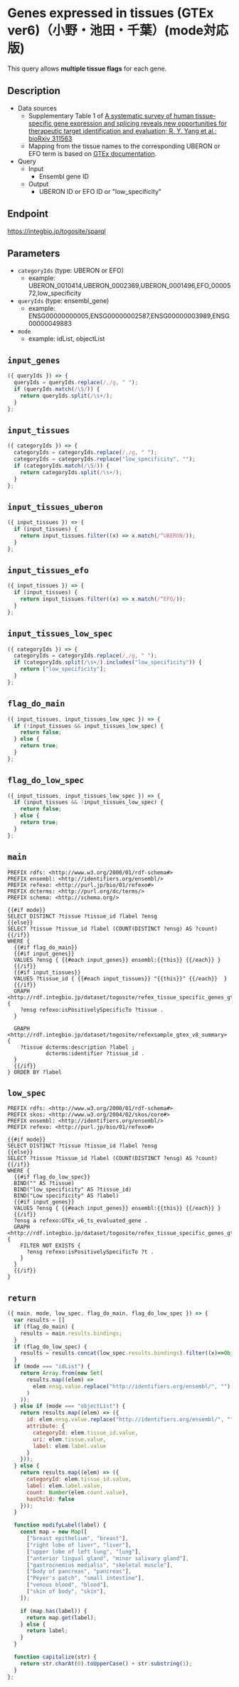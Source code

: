 # Genes expressed in tissues (GTEx ver6)（小野・池田・千葉）(mode対応版)
This query allows **multiple tissue flags** for each gene.

## Description

- Data sources
    - Supplementary Table 1 of [A systematic survey of human tissue-specific gene expression and splicing reveals new opportunities for therapeutic target identification and evaluation; R. Y. Yang et al.; bioRxiv 311563](https://doi.org/10.1101/311563)
    - Mapping from the tissue names to the corresponding UBERON or EFO term is based on [GTEx documentation](https://gtexportal.org/home/samplingSitePage).
- Query
    - Input
        - Ensembl gene ID
    - Output
        - UBERON ID or EFO ID or "low_specificity"

## Endpoint

https://integbio.jp/togosite/sparql

## Parameters
* `categoryIds` (type: UBERON or EFO)
  * example: UBERON_0010414,UBERON_0002369,UBERON_0001496,EFO_0000572,low_specificity
* `queryIds` (type: ensembl_gene)
  * example: ENSG00000000005,ENSG00000002587,ENSG00000003989,ENSG00000049883
* `mode`
  * example: idList, objectList

## `input_genes`
```javascript
({ queryIds }) => {
  queryIds = queryIds.replace(/,/g, " ");
  if (queryIds.match(/\S/)) {
    return queryIds.split(/\s+/);
  }
};
```

## `input_tissues`
```javascript
({ categoryIds }) => {
  categoryIds = categoryIds.replace(/,/g, " ");
  categoryIds = categoryIds.replace("low_specificity", "");
  if (categoryIds.match(/\S/)) {
    return categoryIds.split(/\s+/);
  }
};
```

## `input_tissues_uberon`
```javascript
({ input_tissues }) => {
  if (input_tissues) {
    return input_tissues.filter((x) => x.match(/^UBERON/));
  }
};
```

## `input_tissues_efo`
```javascript
({ input_tissues }) => {
  if (input_tissues) {
    return input_tissues.filter((x) => x.match(/^EFO/));
  }
};
```

## `input_tissues_low_spec`
```javascript
({ categoryIds }) => {
  categoryIds = categoryIds.replace(/,/g, " ");
  if (categoryIds.split(/\s+/).includes("low_specificity")) {
    return ["low_specificity"];
  }
};
```

## `flag_do_main`
```javascript
({ input_tissues, input_tissues_low_spec }) => {
  if (!input_tissues && input_tissues_low_spec) {
    return false;
  } else {
    return true;
  }
};
```

## `flag_do_low_spec`
```javascript
({ input_tissues, input_tissues_low_spec }) => {
  if (input_tissues && !input_tissues_low_spec) {
    return false;
  } else {
    return true;
  }
};
```

## `main`
```sparql
PREFIX rdfs: <http://www.w3.org/2000/01/rdf-schema#>
PREFIX ensembl: <http://identifiers.org/ensembl/>
PREFIX refexo: <http://purl.jp/bio/01/refexo#>
PREFIX dcterms: <http://purl.org/dc/terms/>
PREFIX schema: <http://schema.org/>

{{#if mode}}
SELECT DISTINCT ?tissue ?tissue_id ?label ?ensg
{{else}}
SELECT ?tissue ?tissue_id ?label (COUNT(DISTINCT ?ensg) AS ?count)
{{/if}}
WHERE {
  {{#if flag_do_main}}
  {{#if input_genes}}
  VALUES ?ensg { {{#each input_genes}} ensembl:{{this}} {{/each}} }
  {{/if}}
  {{#if input_tissues}}
  VALUES ?tissue_id { {{#each input_tissues}} "{{this}}" {{/each}}  }
  {{/if}}
  GRAPH <http://rdf.integbio.jp/dataset/togosite/refex_tissue_specific_genes_gtex_v6_refexsample> {
    ?ensg refexo:isPositivelySpecificTo ?tissue .
  }

  GRAPH <http://rdf.integbio.jp/dataset/togosite/refexsample_gtex_v8_summary> {
    ?tissue dcterms:description ?label ;
            dcterms:identifier ?tissue_id .
  }
  {{/if}}
} ORDER BY ?label
```

## `low_spec`
```sparql
PREFIX rdfs: <http://www.w3.org/2000/01/rdf-schema#>
PREFIX skos: <http://www.w3.org/2004/02/skos/core#>
PREFIX ensembl: <http://identifiers.org/ensembl/>
PREFIX refexo: <http://purl.jp/bio/01/refexo#>

{{#if mode}}
SELECT DISTINCT ?tissue ?tissue_id ?label ?ensg
{{else}}
SELECT ?tissue ?tissue_id ?label (COUNT(DISTINCT ?ensg) AS ?count)
{{/if}}
WHERE {
  {{#if flag_do_low_spec}}
  BIND("" AS ?tissue)
  BIND("low_specificity" AS ?tissue_id)
  BIND("Low specificity" AS ?label)
  {{#if input_genes}}
  VALUES ?ensg { {{#each input_genes}} ensembl:{{this}} {{/each}} }
  {{/if}}
  ?ensg a refexo:GTEx_v6_ts_evaluated_gene .
  GRAPH <http://rdf.integbio.jp/dataset/togosite/refex_tissue_specific_genes_gtex_v6> {
    FILTER NOT EXISTS {
      ?ensg refexo:isPositivelySpecificTo ?t .
    }
  }
  {{/if}}
}
```

## `return`

```javascript
({ main, mode, low_spec, flag_do_main, flag_do_low_spec }) => {
  var results = []
  if (flag_do_main) {
    results = main.results.bindings;
  }
  if (flag_do_low_spec) {
    results = results.concat(low_spec.results.bindings).filter((x)=>Object.keys(x).length!=0);
  }
  if (mode === "idList") {
    return Array.from(new Set(
      results.map((elem) =>
        elem.ensg.value.replace("http://identifiers.org/ensembl/", "")
      )
    ));
  } else if (mode === "objectList") {
    return results.map((elem) => ({
      id: elem.ensg.value.replace("http://identifiers.org/ensembl/", ""),
      attribute: {
        categoryId: elem.tissue_id.value,
        uri: elem.tissue.value,
        label: elem.label.value
      }
    }));
  } else {
    return results.map((elem) => ({
      categoryId: elem.tissue_id.value,
      label: elem.label.value,
      count: Number(elem.count.value),
      hasChild: false
    }));
  }

  function modifyLabel(label) {
    const map = new Map([
      ["breast epithelium", "breast"],
      ["right lobe of liver", "liver"],
      ["upper lobe of left lung", "lung"],
      ["anterior lingual gland", "minor salivary gland"],
      ["gastrocnemius medialis", "skeletal muscle"],
      ["body of pancreas", "pancreas"],
      ["Peyer's patch", "small intestine"],
      ["venous blood", "blood"],
      ["skin of body", "skin"],
    ]);

    if (map.has(label)) {
      return map.get(label);
    } else {
      return label;
    }
  }

  function capitalize(str) {
    return str.charAt(0).toUpperCase() + str.substring(1);
  }
};
```
